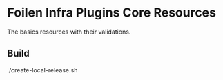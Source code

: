 Foilen Infra Plugins Core Resources
==============

The basics resources with their validations.

Build
-----

./create-local-release.sh
